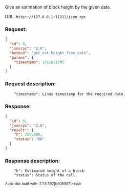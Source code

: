 Give an estimation of block height by the given date.

URL: ```http:://127.0.0.1:11211/json_rpc```
### Request: 
```json
{
  "id": 0,
  "jsonrpc": "2.0",
  "method": "get_est_height_from_date",
  "params": {
    "timestamp": 1711021795
  }
}
```
### Request description: 
```
    "timestamp": Linux timestamp for the required date.

```
### Response: 
```json
{
  "id": 0,
  "jsonrpc": "2.0",
  "result": {
    "h": 2555000,
    "status": "OK"
  }
}
```
### Response description: 
```
    "h": Estimated height of a block.
    "status": Status of the call.

```
<sub>Auto-doc built with: 2.1.5.397[bd05907]</sub